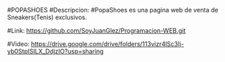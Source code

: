 #POPASHOES
#Descripcion:
#PopaShoes es una pagina web de venta de Sneakers(Tenis) exclusivos.

#Link:
https://github.com/SoyJuanGlez/Programacion-WEB.git

#Video:
https://drive.google.com/drive/folders/113vizr4lSc3Ij-yb0StpISILX_DdjzIO?usp=sharing
